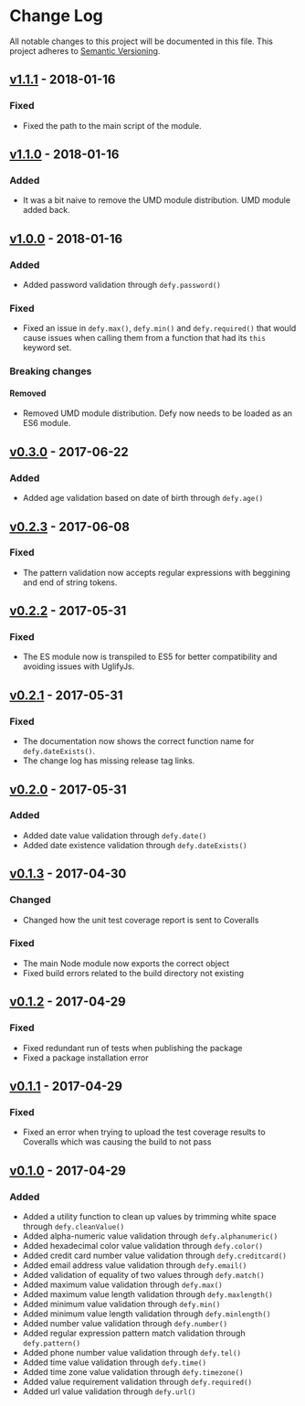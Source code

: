 # Change Log

All notable changes to this project will be documented in this file.
This project adheres to [Semantic Versioning](http://semver.org/).


## [v1.1.1] - 2018-01-16
### Fixed

- Fixed the path to the main script of the module.



## [v1.1.0] - 2018-01-16
### Added

- It was a bit naive to remove the UMD module distribution. UMD module added back.



## [v1.0.0] - 2018-01-16
### Added

- Added password validation through `defy.password()`

### Fixed

- Fixed an issue in `defy.max()`, `defy.min()` and `defy.required()` that would cause issues when calling them from a function that had its `this` keyword set.

### Breaking changes

#### Removed

- Removed UMD module distribution. Defy now needs to be loaded as an ES6 module.



## [v0.3.0] - 2017-06-22
### Added

- Added age validation based on date of birth through `defy.age()`



## [v0.2.3] - 2017-06-08
### Fixed

- The pattern validation now accepts regular expressions with beggining and end of string tokens.



## [v0.2.2] - 2017-05-31
### Fixed

- The ES module now is transpiled to ES5 for better compatibility and avoiding issues with UglifyJs.


## [v0.2.1] - 2017-05-31
### Fixed

- The documentation now shows the correct function name for `defy.dateExists()`.
- The change log has missing release tag links.


## [v0.2.0] - 2017-05-31
### Added

- Added date value validation through `defy.date()`
- Added date existence validation through `defy.dateExists()`


## [v0.1.3] - 2017-04-30

### Changed

- Changed how the unit test coverage report is sent to Coveralls

### Fixed

- The main Node module now exports the correct object
- Fixed build errors related to the build directory not existing


## [v0.1.2] - 2017-04-29

### Fixed

- Fixed redundant run of tests when publishing the package
- Fixed a package installation error


## [v0.1.1] - 2017-04-29

### Fixed

- Fixed an error when trying to upload the test coverage results to Coveralls which was causing the build to not pass


## [v0.1.0] - 2017-04-29

### Added

- Added a utility function to clean up values by trimming white space through `defy.cleanValue()`
- Added alpha-numeric value validation through `defy.alphanumeric()`
- Added hexadecimal color value validation through `defy.color()`
- Added credit card number value validation through `defy.creditcard()`
- Added email address value validation through `defy.email()`
- Added validation of equality of two values through `defy.match()`
- Added maximum value validation through `defy.max()`
- Added maximum value length validation through `defy.maxlength()`
- Added minimum value validation through `defy.min()`
- Added minimum value length validation through `defy.minlength()`
- Added number value validation through `defy.number()`
- Added regular expression pattern match validation through `defy.pattern()`
- Added phone number value validation through `defy.tel()`
- Added time value validation through `defy.time()`
- Added time zone value validation through `defy.timezone()`
- Added value requirement validation through `defy.required()`
- Added url value validation through `defy.url()`


[Latest]: https://github.com/MrSlide/defy/tree/master
[Unreleased]: https://github.com/MrSlide/defy/tree/develop
[v1.1.1]: https://github.com/MrSlide/defy/tree/v1.1.1
[v1.1.0]: https://github.com/MrSlide/defy/tree/v1.1.0
[v1.0.0]: https://github.com/MrSlide/defy/tree/v1.0.0
[v0.3.0]: https://github.com/MrSlide/defy/tree/v0.3.0
[v0.2.3]: https://github.com/MrSlide/defy/tree/v0.2.3
[v0.2.2]: https://github.com/MrSlide/defy/tree/v0.2.2
[v0.2.1]: https://github.com/MrSlide/defy/tree/v0.2.1
[v0.2.0]: https://github.com/MrSlide/defy/tree/v0.2.0
[v0.1.3]: https://github.com/MrSlide/defy/tree/v0.1.3
[v0.1.2]: https://github.com/MrSlide/defy/tree/v0.1.2
[v0.1.1]: https://github.com/MrSlide/defy/tree/v0.1.1
[v0.1.0]: https://github.com/MrSlide/defy/tree/v0.1.0
